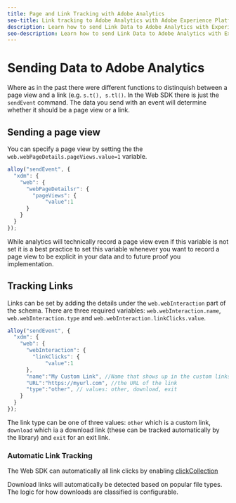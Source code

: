 ```yaml
---
title: Page and Link Tracking with Adobe Analytics
seo-title: Link tracking to Adobe Analytics with Adobe Experience Platform Web SDK
description: Learn how to send Link Data to Adobe Analytics with Experience Platform Web SDK
seo-description: Learn how to send Link Data to Adobe Analytics with Experience Platform Web SDK
---
```


# Sending Data to Adobe Analytics

Where as in the past there were different functions to distinquish between a page view and a link (e.g. `s.t(), s.tl()`. In the Web SDK there is just the `sendEvent` command. The data you send with an event will determine whether it should be a page view or a link.

## Sending a  page view

You can specify a page view by setting the the `web.webPageDetails.pageViews.value=1` variable.

```javascript
alloy("sendEvent", {
  "xdm": {
    "web": {
      "webPageDetailsr": {
        "pageViews": {
            "value":1
      }
    }
  }
});
```

While analytics will technically record a page view even if this variable is not set it is a best practice to set this variable whenever you want to record a page view to be explicit in your data and to future proof you implementation. 

## Tracking Links

Links can be set by adding the details under the `web.webInteraction` part of the schema. There are three required variables: `web.webInteraction.name`, `web.webInteraction.type` and `web.webInteraction.linkClicks.value`.

```javascript
alloy("sendEvent", {
  "xdm": {
    "web": {
      "webInteraction": {
        "linkClicks": {
            "value":1
      },
      "name":"My Custom Link", //Name that shows up in the custom links report
      "URL":"https://myurl.com", //the URL of the link
      "type":"other", // values: other, download, exit
    }
  }
});
```

The link type can be one of three values: `other` which is a custom link, `download` which ia a download link (these can be tracked automatically by the library) and `exit` for an exit link.

### Automatic Link Tracking

The Web SDK can automatically all link clicks by enabling [clickCollection](../../fundamentals/configuring-the-sdk.md#clickCollectionEnabled)

Download links will automatically be detected based on popular file types. The logic for how downloads are classified is configurable.
